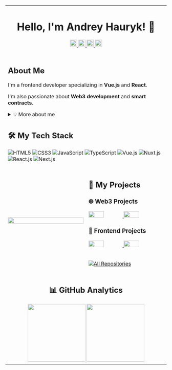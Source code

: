 <table>
  <tr>
    <td colspan="2" align="center">
      <h1>Hello, I'm Andrey Hauryk! 👋</h1>
      <p>
        <a href="https://github.com/andrey-hauryk">
          <img src="https://img.shields.io/badge/-@andreyhauryk-%23D1D5DB?style=flat-square&logo=github&logoColor=white&color=333333&labelColor=222222" alt="GitHub Badge" height="22" />
        </a>
        <a href="https://andreyhauryk.com">
          <img src="https://img.shields.io/badge/-andreyhauryk.com-3423A6?style=flat&logo=Google-Chrome&logoColor=white" alt="Website Badge" height="22" />
        </a>
        <a href="https://www.linkedin.com/in/andreyhauryk">
          <img src="https://img.shields.io/badge/-Andrey%20Hauryk-0077B5?style=flat&logo=Linkedin&logoColor=white" alt="LinkedIn Badge" height="22" />
        </a>
        <a href="mailto:trooman22@gmail.com">
          <img src="https://img.shields.io/badge/-trooman22@gmail.com-%23FF0000?style=flat&logo=Gmail&logoColor=white&color=%23FF0000&labelColor=%23D50000" alt="Email Badge" height="22" />
        </a>
      </p>
    </td>
  </tr>
  <tr>
    <td colspan="2">
      <h2>About Me</h2>
      <p>I'm a frontend developer specializing in <strong>Vue.js</strong> and <strong>React</strong>.</p>
      <p>I'm also passionate about <strong>Web3 development</strong> and <strong>smart contracts</strong>.</p>
      <details>
        <summary>💡 More about me</summary>
        <ul>
          <li>💻 Experienced <strong>Frontend Developer</strong></li>
          <li>🛠 Specializing in <strong>smart contract integration</strong></li>
          <li>⚡ Working with <strong>Solidity, Ethereum SDKs</strong></li>
          <li>🚀 Passionate about <strong>decentralized UI/UX</strong></li>
        </ul>
      </details>
    </td>
  </tr>
  <tr>
    <td colspan="2">
      <h2>🛠 My Tech Stack</h2>
      <p>
        <img src="https://img.shields.io/badge/-HTML5-%23E44D27?style=flat-square&logo=html5&logoColor=ffffff" alt="HTML5"/>
        <img src="https://img.shields.io/badge/-CSS3-%231572B6?style=flat-square&logo=css3" alt="CSS3"/>
        <img src="https://img.shields.io/badge/-JavaScript-%23F7DF1C?style=flat-square&logo=javascript&logoColor=000000" alt="JavaScript"/>
        <img src="https://img.shields.io/badge/-TypeScript-007ACC?style=flat-square&logo=typescript&logoColor=white" alt="TypeScript"/>
        <img src="https://img.shields.io/badge/-Vue.js-%232c3e50?style=flat-square&logo=vuedotjs" alt="Vue.js"/>
        <img src="https://img.shields.io/badge/-Nuxt.js-%23282C34?style=flat-square&logo=nuxtdotjs" alt="Nuxt.js"/>
        <img src="https://img.shields.io/badge/-React.js-%23282C34?style=flat-square&logo=react" alt="React.js"/>
        <img src="https://img.shields.io/badge/-Next.js-%23000000?style=flat-square&logo=nextdotjs" alt="Next.js"/>
      </p>
    </td>
  </tr>
  <tr>
    <td rowspan="2" width="50%">
      <img src="https://i.imgur.com/VxANS89.jpg" width="100%" />
    </td>
    <td>
      <h2>🚀 My Projects</h2>
      <h3>🌐 Web3 Projects</h3>
      <p>
        <a href="https://github.com/Enhanced-TTVDropBot">
          <img width="45%" src="https://denvercoder1-github-readme-stats.vercel.app/api/pin/?username=Giingu&repo=Enhanced-TTVDropBot&theme=react&bg_color=1F222E&title_color=F85D7F&icon_color=F8D866&hide_border=true" />
        </a>
        <a href="https://github.com/Giingu/DiscordPlus">
          <img width="45%" src="https://denvercoder1-github-readme-stats.vercel.app/api/pin?username=Giingu&repo=DiscordPlus&theme=react&bg_color=1F222E&title_color=F85D7F&icon_color=F8D866&hide_border=true" />
        </a>
      </p>
      <h3>🎨 Frontend Projects</h3>
      <p>
        <a href="https://github.com/Enhanced-TTVDropBot">
          <img width="45%" src="https://denvercoder1-github-readme-stats.vercel.app/api/pin/?username=Giingu&repo=Enhanced-TTVDropBot&theme=react&bg_color=1F222E&title_color=F85D7F&icon_color=F8D866&hide_border=true" />
        </a>
        <a href="https://github.com/Giingu/DiscordPlus">
          <img width="45%" src="https://denvercoder1-github-readme-stats.vercel.app/api/pin?username=Giingu&repo=DiscordPlus&theme=react&bg_color=1F222E&title_color=F85D7F&icon_color=F8D866&hide_border=true" />
        </a>
      </p>
    </td>
  </tr>
  <tr>
    <td>
      <p align="left">
        <a href="https://github.com/Giingu?tab=repositories&sort=stargazers">
          <img alt="All Repositories" title="All Repositories" src="https://custom-icon-badges.herokuapp.com/badge/-All%20Repos-2962FF?style=for-the-badge&logoColor=white&logo=repo"/>
        </a>
      </p>
    </td>
  </tr>
  <tr>
    <td colspan="2" align="center">
      <h2>📊 GitHub Analytics</h2>
      <a href="https://github.com/andrey-hauryk">
        <img height="180em" src="https://github-readme-stats-eight-theta.vercel.app/api?username=andrey-hauryk&show_icons=true&theme=algolia&include_all_commits=true&count_private=true"/>
        <img height="180em" src="https://github-readme-stats-eight-theta.vercel.app/api/top-langs/?username=andrey-hauryk&layout=compact&langs_count=8&theme=algolia"/>
      </a>
    </td>
  </tr>
</table>
